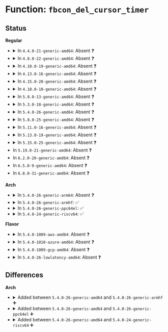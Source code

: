 # Function: <code>fbcon_del_cursor_timer</code>

## Status
<b>Regular</b>
<ul>
<li>
<details>
<summary>In <code>4.4.0-21-generic-amd64</code>: Absent ❓</summary>

```json
{
  "name": "fbcon_del_cursor_timer",
  "collision_type": "Unique Static",
  "inline_type": "Full",
  "funcs": [
    {
      "addr": 18446744071583435631,
      "name": "fbcon_del_cursor_timer",
      "external": false,
      "loc": "drivers/video/console/fbcon.c:427",
      "file": "drivers/video/console/fbcon.c",
      "inline": "not declared, inlined",
      "caller_inline": [
        "drivers/video/console/fbcon.c:fbcon_deinit",
        "drivers/video/console/fbcon.c:fbcon_deinit",
        "drivers/video/console/fbcon.c:fbcon_cursor",
        "drivers/video/console/fbcon.c:fbcon_blank",
        "drivers/video/console/fbcon.c:fbcon_switch",
        "drivers/video/console/fbcon.c:fbcon_switch"
      ],
      "caller_func": []
    }
  ],
  "symbols": []
}
```
</details>
</li>
<li>
<details>
<summary>In <code>4.8.0-22-generic-amd64</code>: Absent ❓</summary>

```json
{
  "name": "fbcon_del_cursor_timer",
  "collision_type": "Unique Static",
  "inline_type": "Full",
  "funcs": [
    {
      "addr": 18446744071583762272,
      "name": "fbcon_del_cursor_timer",
      "external": false,
      "loc": "drivers/video/console/fbcon.c:426",
      "file": "drivers/video/console/fbcon.c",
      "inline": "not declared, inlined",
      "caller_inline": [
        "drivers/video/console/fbcon.c:fbcon_blank",
        "drivers/video/console/fbcon.c:fbcon_switch",
        "drivers/video/console/fbcon.c:fbcon_switch",
        "drivers/video/console/fbcon.c:fbcon_cursor",
        "drivers/video/console/fbcon.c:fbcon_deinit",
        "drivers/video/console/fbcon.c:fbcon_deinit"
      ],
      "caller_func": []
    }
  ],
  "symbols": []
}
```
</details>
</li>
<li>
<details>
<summary>In <code>4.10.0-19-generic-amd64</code>: Absent ❓</summary>

```json
{
  "name": "fbcon_del_cursor_timer",
  "collision_type": "Unique Static",
  "inline_type": "Full",
  "funcs": [
    {
      "addr": 18446744071583901808,
      "name": "fbcon_del_cursor_timer",
      "external": false,
      "loc": "drivers/video/console/fbcon.c:424",
      "file": "drivers/video/console/fbcon.c",
      "inline": "not declared, inlined",
      "caller_inline": [
        "drivers/video/console/fbcon.c:fbcon_blank",
        "drivers/video/console/fbcon.c:fbcon_switch",
        "drivers/video/console/fbcon.c:fbcon_switch",
        "drivers/video/console/fbcon.c:fbcon_cursor",
        "drivers/video/console/fbcon.c:fbcon_deinit",
        "drivers/video/console/fbcon.c:fbcon_deinit"
      ],
      "caller_func": []
    }
  ],
  "symbols": []
}
```
</details>
</li>
<li>
<details>
<summary>In <code>4.13.0-16-generic-amd64</code>: Absent ❓</summary>

```json
{
  "name": "fbcon_del_cursor_timer",
  "collision_type": "Unique Static",
  "inline_type": "Full",
  "funcs": [
    {
      "addr": 18446744071583956625,
      "name": "fbcon_del_cursor_timer",
      "external": false,
      "loc": "drivers/video/console/fbcon.c:422",
      "file": "drivers/video/console/fbcon.c",
      "inline": "not declared, inlined",
      "caller_inline": [
        "drivers/video/console/fbcon.c:fbcon_blank",
        "drivers/video/console/fbcon.c:fbcon_switch",
        "drivers/video/console/fbcon.c:fbcon_switch",
        "drivers/video/console/fbcon.c:fbcon_cursor",
        "drivers/video/console/fbcon.c:fbcon_deinit",
        "drivers/video/console/fbcon.c:fbcon_deinit"
      ],
      "caller_func": []
    }
  ],
  "symbols": []
}
```
</details>
</li>
<li>
<details>
<summary>In <code>4.15.0-20-generic-amd64</code>: Absent ❓</summary>

```json
{
  "name": "fbcon_del_cursor_timer",
  "collision_type": "Unique Static",
  "inline_type": "Full",
  "funcs": [
    {
      "addr": 18446744071584252369,
      "name": "fbcon_del_cursor_timer",
      "external": false,
      "loc": "drivers/video/fbdev/core/fbcon.c:423",
      "file": "drivers/video/fbdev/core/fbcon.c",
      "inline": "not declared, inlined",
      "caller_inline": [
        "drivers/video/fbdev/core/fbcon.c:fbcon_blank",
        "drivers/video/fbdev/core/fbcon.c:fbcon_switch",
        "drivers/video/fbdev/core/fbcon.c:fbcon_switch",
        "drivers/video/fbdev/core/fbcon.c:fbcon_cursor",
        "drivers/video/fbdev/core/fbcon.c:fbcon_deinit",
        "drivers/video/fbdev/core/fbcon.c:fbcon_deinit"
      ],
      "caller_func": []
    }
  ],
  "symbols": []
}
```
</details>
</li>
<li>
<details>
<summary>In <code>4.18.0-10-generic-amd64</code>: Absent ❓</summary>

```json
{
  "name": "fbcon_del_cursor_timer",
  "collision_type": "Unique Static",
  "inline_type": "Full",
  "funcs": [
    {
      "addr": 18446744071584475834,
      "name": "fbcon_del_cursor_timer",
      "external": false,
      "loc": "drivers/video/fbdev/core/fbcon.c:423",
      "file": "drivers/video/fbdev/core/fbcon.c",
      "inline": "not declared, inlined",
      "caller_inline": [
        "drivers/video/fbdev/core/fbcon.c:fbcon_blank",
        "drivers/video/fbdev/core/fbcon.c:fbcon_switch",
        "drivers/video/fbdev/core/fbcon.c:fbcon_switch",
        "drivers/video/fbdev/core/fbcon.c:fbcon_cursor",
        "drivers/video/fbdev/core/fbcon.c:fbcon_deinit",
        "drivers/video/fbdev/core/fbcon.c:fbcon_deinit"
      ],
      "caller_func": []
    }
  ],
  "symbols": []
}
```
</details>
</li>
<li>
<details>
<summary>In <code>5.0.0-13-generic-amd64</code>: Absent ❓</summary>

```json
{
  "name": "fbcon_del_cursor_timer",
  "collision_type": "Unique Static",
  "inline_type": "Full",
  "funcs": [
    {
      "addr": 18446744071584568975,
      "name": "fbcon_del_cursor_timer",
      "external": false,
      "loc": "drivers/video/fbdev/core/fbcon.c:428",
      "file": "drivers/video/fbdev/core/fbcon.c",
      "inline": "not declared, inlined",
      "caller_inline": [
        "drivers/video/fbdev/core/fbcon.c:fbcon_blank",
        "drivers/video/fbdev/core/fbcon.c:fbcon_switch",
        "drivers/video/fbdev/core/fbcon.c:fbcon_switch",
        "drivers/video/fbdev/core/fbcon.c:fbcon_cursor",
        "drivers/video/fbdev/core/fbcon.c:fbcon_deinit",
        "drivers/video/fbdev/core/fbcon.c:fbcon_deinit"
      ],
      "caller_func": []
    }
  ],
  "symbols": []
}
```
</details>
</li>
<li>
<details>
<summary>In <code>5.3.0-18-generic-amd64</code>: Absent ❓</summary>

```json
{
  "name": "fbcon_del_cursor_timer",
  "collision_type": "Unique Static",
  "inline_type": "Full",
  "funcs": [
    {
      "addr": 18446744071584755103,
      "name": "fbcon_del_cursor_timer",
      "external": false,
      "loc": "drivers/video/fbdev/core/fbcon.c:447",
      "file": "drivers/video/fbdev/core/fbcon.c",
      "inline": "not declared, inlined",
      "caller_inline": [
        "drivers/video/fbdev/core/fbcon.c:store_cursor_blink",
        "drivers/video/fbdev/core/fbcon.c:fbcon_blank",
        "drivers/video/fbdev/core/fbcon.c:fbcon_switch",
        "drivers/video/fbdev/core/fbcon.c:fbcon_switch",
        "drivers/video/fbdev/core/fbcon.c:fbcon_cursor",
        "drivers/video/fbdev/core/fbcon.c:fbcon_deinit",
        "drivers/video/fbdev/core/fbcon.c:fbcon_deinit"
      ],
      "caller_func": []
    }
  ],
  "symbols": []
}
```
</details>
</li>
<li>
<details>
<summary>In <code>5.4.0-26-generic-amd64</code>: Absent ❓</summary>

```json
{
  "name": "fbcon_del_cursor_timer",
  "collision_type": "Unique Static",
  "inline_type": "Full",
  "funcs": [
    {
      "addr": 18446744071584889887,
      "name": "fbcon_del_cursor_timer",
      "external": false,
      "loc": "drivers/video/fbdev/core/fbcon.c:447",
      "file": "drivers/video/fbdev/core/fbcon.c",
      "inline": "not declared, inlined",
      "caller_inline": [
        "drivers/video/fbdev/core/fbcon.c:store_cursor_blink",
        "drivers/video/fbdev/core/fbcon.c:fbcon_blank",
        "drivers/video/fbdev/core/fbcon.c:fbcon_switch",
        "drivers/video/fbdev/core/fbcon.c:fbcon_switch",
        "drivers/video/fbdev/core/fbcon.c:fbcon_cursor",
        "drivers/video/fbdev/core/fbcon.c:fbcon_deinit",
        "drivers/video/fbdev/core/fbcon.c:fbcon_deinit"
      ],
      "caller_func": []
    }
  ],
  "symbols": []
}
```
</details>
</li>
<li>
<details>
<summary>In <code>5.8.0-25-generic-amd64</code>: Absent ❓</summary>

```json
{
  "name": "fbcon_del_cursor_timer",
  "collision_type": "Unique Static",
  "inline_type": "Full",
  "funcs": [
    {
      "addr": 18446744071585601985,
      "name": "fbcon_del_cursor_timer",
      "external": false,
      "loc": "drivers/video/fbdev/core/fbcon.c:427",
      "file": "drivers/video/fbdev/core/fbcon.c",
      "inline": "not declared, inlined",
      "caller_inline": [
        "drivers/video/fbdev/core/fbcon.c:fbcon_exit",
        "drivers/video/fbdev/core/fbcon.c:store_cursor_blink",
        "drivers/video/fbdev/core/fbcon.c:fbcon_blank",
        "drivers/video/fbdev/core/fbcon.c:fbcon_switch",
        "drivers/video/fbdev/core/fbcon.c:fbcon_switch",
        "drivers/video/fbdev/core/fbcon.c:fbcon_cursor",
        "drivers/video/fbdev/core/fbcon.c:fbcon_deinit"
      ],
      "caller_func": []
    }
  ],
  "symbols": []
}
```
</details>
</li>
<li>
<details>
<summary>In <code>5.11.0-16-generic-amd64</code>: Absent ❓</summary>

```json
{
  "name": "fbcon_del_cursor_timer",
  "collision_type": "Unique Static",
  "inline_type": "Full",
  "funcs": [
    {
      "addr": 18446744071585734049,
      "name": "fbcon_del_cursor_timer",
      "external": false,
      "loc": "drivers/video/fbdev/core/fbcon.c:425",
      "file": "drivers/video/fbdev/core/fbcon.c",
      "inline": "not declared, inlined",
      "caller_inline": [
        "drivers/video/fbdev/core/fbcon.c:fbcon_exit",
        "drivers/video/fbdev/core/fbcon.c:store_cursor_blink",
        "drivers/video/fbdev/core/fbcon.c:fbcon_blank",
        "drivers/video/fbdev/core/fbcon.c:fbcon_switch",
        "drivers/video/fbdev/core/fbcon.c:fbcon_switch",
        "drivers/video/fbdev/core/fbcon.c:fbcon_cursor",
        "drivers/video/fbdev/core/fbcon.c:fbcon_deinit"
      ],
      "caller_func": []
    }
  ],
  "symbols": []
}
```
</details>
</li>
<li>
<details>
<summary>In <code>5.13.0-19-generic-amd64</code>: Absent ❓</summary>

```json
{
  "name": "fbcon_del_cursor_timer",
  "collision_type": "Unique Static",
  "inline_type": "Full",
  "funcs": [
    {
      "addr": 18446744071585614634,
      "name": "fbcon_del_cursor_timer",
      "external": false,
      "loc": "drivers/video/fbdev/core/fbcon.c:417",
      "file": "drivers/video/fbdev/core/fbcon.c",
      "inline": "not declared, inlined",
      "caller_inline": [
        "drivers/video/fbdev/core/fbcon.c:fbcon_exit",
        "drivers/video/fbdev/core/fbcon.c:store_cursor_blink",
        "drivers/video/fbdev/core/fbcon.c:fbcon_blank",
        "drivers/video/fbdev/core/fbcon.c:fbcon_switch",
        "drivers/video/fbdev/core/fbcon.c:fbcon_switch",
        "drivers/video/fbdev/core/fbcon.c:fbcon_cursor",
        "drivers/video/fbdev/core/fbcon.c:fbcon_deinit"
      ],
      "caller_func": []
    }
  ],
  "symbols": []
}
```
</details>
</li>
<li>
<details>
<summary>In <code>5.15.0-25-generic-amd64</code>: Absent ❓</summary>

```json
{
  "name": "fbcon_del_cursor_timer",
  "collision_type": "Unique Static",
  "inline_type": "Full",
  "funcs": [
    {
      "addr": 18446744071586090367,
      "name": "fbcon_del_cursor_timer",
      "external": false,
      "loc": "drivers/video/fbdev/core/fbcon.c:417",
      "file": "drivers/video/fbdev/core/fbcon.c",
      "inline": "not declared, inlined",
      "caller_inline": [
        "drivers/video/fbdev/core/fbcon.c:fbcon_exit",
        "drivers/video/fbdev/core/fbcon.c:store_cursor_blink",
        "drivers/video/fbdev/core/fbcon.c:fbcon_blank",
        "drivers/video/fbdev/core/fbcon.c:fbcon_switch",
        "drivers/video/fbdev/core/fbcon.c:fbcon_switch",
        "drivers/video/fbdev/core/fbcon.c:fbcon_cursor",
        "drivers/video/fbdev/core/fbcon.c:fbcon_deinit"
      ],
      "caller_func": []
    }
  ],
  "symbols": []
}
```
</details>
</li>
<li>
In <code>5.19.0-21-generic-amd64</code>: Absent ❓
</li>
<li>
In <code>6.2.0-20-generic-amd64</code>: Absent ❓
</li>
<li>
In <code>6.5.0-9-generic-amd64</code>: Absent ❓
</li>
<li>
In <code>6.8.0-31-generic-amd64</code>: Absent ❓
</li>
</ul>
<b>Arch</b>
<ul>
<li>
<details>
<summary>In <code>5.4.0-26-generic-arm64</code>: Absent ❓</summary>

```json
{
  "name": "fbcon_del_cursor_timer",
  "collision_type": "Unique Static",
  "inline_type": "Full",
  "funcs": [
    {
      "addr": 18446603336497285896,
      "name": "fbcon_del_cursor_timer",
      "external": false,
      "loc": "drivers/video/fbdev/core/fbcon.c:447",
      "file": "drivers/video/fbdev/core/fbcon.c",
      "inline": "not declared, inlined",
      "caller_inline": [
        "drivers/video/fbdev/core/fbcon.c:store_cursor_blink",
        "drivers/video/fbdev/core/fbcon.c:fbcon_blank",
        "drivers/video/fbdev/core/fbcon.c:fbcon_switch",
        "drivers/video/fbdev/core/fbcon.c:fbcon_switch",
        "drivers/video/fbdev/core/fbcon.c:fbcon_cursor",
        "drivers/video/fbdev/core/fbcon.c:fbcon_deinit",
        "drivers/video/fbdev/core/fbcon.c:fbcon_deinit"
      ],
      "caller_func": []
    }
  ],
  "symbols": []
}
```
</details>
</li>
<li>
<details>
<summary>In <code>5.4.0-26-generic-armhf</code>: ✅</summary>

```c
void fbcon_del_cursor_timer(struct fb_info * info)
```

```json
{
  "name": "fbcon_del_cursor_timer",
  "collision_type": "Unique Static",
  "inline_type": "No",
  "funcs": [
    {
      "addr": 3230464776,
      "name": "fbcon_del_cursor_timer",
      "external": false,
      "loc": "drivers/video/fbdev/core/fbcon.c:447",
      "file": "drivers/video/fbdev/core/fbcon.c",
      "inline": "seen, unknown",
      "caller_inline": [],
      "caller_func": [
        "drivers/video/fbdev/core/fbcon.c:store_cursor_blink",
        "drivers/video/fbdev/core/fbcon.c:fbcon_blank",
        "drivers/video/fbdev/core/fbcon.c:fbcon_switch",
        "drivers/video/fbdev/core/fbcon.c:fbcon_switch",
        "drivers/video/fbdev/core/fbcon.c:fbcon_cursor",
        "drivers/video/fbdev/core/fbcon.c:fbcon_deinit",
        "drivers/video/fbdev/core/fbcon.c:fbcon_deinit",
        "drivers/video/fbdev/core/fbcon.c:fbcon_deinit"
      ]
    }
  ],
  "symbols": [
    {
      "addr": 3230464776,
      "name": "fbcon_del_cursor_timer",
      "section": ".text",
      "bind": "STB_LOCAL",
      "size": 80
    }
  ]
}
```
</details>
</li>
<li>
<details>
<summary>In <code>5.4.0-26-generic-ppc64el</code>: ✅</summary>

```c
void fbcon_del_cursor_timer(struct fb_info * info)
```

```json
{
  "name": "fbcon_del_cursor_timer",
  "collision_type": "Unique Static",
  "inline_type": "No",
  "funcs": [
    {
      "addr": 13835058055291270192,
      "name": "fbcon_del_cursor_timer",
      "external": false,
      "loc": "drivers/video/fbdev/core/fbcon.c:447",
      "file": "drivers/video/fbdev/core/fbcon.c",
      "inline": "seen, unknown",
      "caller_inline": [],
      "caller_func": [
        "drivers/video/fbdev/core/fbcon.c:store_cursor_blink",
        "drivers/video/fbdev/core/fbcon.c:fbcon_blank",
        "drivers/video/fbdev/core/fbcon.c:fbcon_switch",
        "drivers/video/fbdev/core/fbcon.c:fbcon_switch",
        "drivers/video/fbdev/core/fbcon.c:fbcon_cursor",
        "drivers/video/fbdev/core/fbcon.c:fbcon_deinit",
        "drivers/video/fbdev/core/fbcon.c:fbcon_deinit",
        "drivers/video/fbdev/core/fbcon.c:fbcon_deinit"
      ]
    }
  ],
  "symbols": [
    {
      "addr": 13835058055291270192,
      "name": "fbcon_del_cursor_timer",
      "section": ".text",
      "bind": "STB_LOCAL",
      "size": 124
    }
  ]
}
```
</details>
</li>
<li>
<details>
<summary>In <code>5.4.0-24-generic-riscv64</code>: ✅</summary>

```c
void fbcon_del_cursor_timer(struct fb_info * info)
```

```json
{
  "name": "fbcon_del_cursor_timer",
  "collision_type": "Unique Static",
  "inline_type": "No",
  "funcs": [
    {
      "addr": 18446743936275818928,
      "name": "fbcon_del_cursor_timer",
      "external": false,
      "loc": "drivers/video/fbdev/core/fbcon.c:447",
      "file": "drivers/video/fbdev/core/fbcon.c",
      "inline": "seen, unknown",
      "caller_inline": [],
      "caller_func": [
        "drivers/video/fbdev/core/fbcon.c:store_cursor_blink",
        "drivers/video/fbdev/core/fbcon.c:fbcon_blank",
        "drivers/video/fbdev/core/fbcon.c:fbcon_switch",
        "drivers/video/fbdev/core/fbcon.c:fbcon_switch",
        "drivers/video/fbdev/core/fbcon.c:fbcon_cursor",
        "drivers/video/fbdev/core/fbcon.c:fbcon_deinit",
        "drivers/video/fbdev/core/fbcon.c:fbcon_deinit",
        "drivers/video/fbdev/core/fbcon.c:fbcon_deinit"
      ]
    }
  ],
  "symbols": [
    {
      "addr": 18446743936275818928,
      "name": "fbcon_del_cursor_timer",
      "section": ".text",
      "bind": "STB_LOCAL",
      "size": 84
    }
  ]
}
```
</details>
</li>
</ul>
<b>Flavor</b>
<ul>
<li>
<details>
<summary>In <code>5.4.0-1009-aws-amd64</code>: Absent ❓</summary>

```json
{
  "name": "fbcon_del_cursor_timer",
  "collision_type": "Unique Static",
  "inline_type": "Full",
  "funcs": [
    {
      "addr": 18446744071584841071,
      "name": "fbcon_del_cursor_timer",
      "external": false,
      "loc": "drivers/video/fbdev/core/fbcon.c:447",
      "file": "drivers/video/fbdev/core/fbcon.c",
      "inline": "not declared, inlined",
      "caller_inline": [
        "drivers/video/fbdev/core/fbcon.c:store_cursor_blink",
        "drivers/video/fbdev/core/fbcon.c:fbcon_blank",
        "drivers/video/fbdev/core/fbcon.c:fbcon_switch",
        "drivers/video/fbdev/core/fbcon.c:fbcon_switch",
        "drivers/video/fbdev/core/fbcon.c:fbcon_cursor",
        "drivers/video/fbdev/core/fbcon.c:fbcon_deinit",
        "drivers/video/fbdev/core/fbcon.c:fbcon_deinit"
      ],
      "caller_func": []
    }
  ],
  "symbols": []
}
```
</details>
</li>
<li>
<details>
<summary>In <code>5.4.0-1010-azure-amd64</code>: Absent ❓</summary>

```json
{
  "name": "fbcon_del_cursor_timer",
  "collision_type": "Unique Static",
  "inline_type": "Full",
  "funcs": [
    {
      "addr": 18446744071584770895,
      "name": "fbcon_del_cursor_timer",
      "external": false,
      "loc": "drivers/video/fbdev/core/fbcon.c:447",
      "file": "drivers/video/fbdev/core/fbcon.c",
      "inline": "not declared, inlined",
      "caller_inline": [
        "drivers/video/fbdev/core/fbcon.c:store_cursor_blink",
        "drivers/video/fbdev/core/fbcon.c:fbcon_blank",
        "drivers/video/fbdev/core/fbcon.c:fbcon_switch",
        "drivers/video/fbdev/core/fbcon.c:fbcon_switch",
        "drivers/video/fbdev/core/fbcon.c:fbcon_cursor",
        "drivers/video/fbdev/core/fbcon.c:fbcon_deinit",
        "drivers/video/fbdev/core/fbcon.c:fbcon_deinit"
      ],
      "caller_func": []
    }
  ],
  "symbols": []
}
```
</details>
</li>
<li>
<details>
<summary>In <code>5.4.0-1009-gcp-amd64</code>: Absent ❓</summary>

```json
{
  "name": "fbcon_del_cursor_timer",
  "collision_type": "Unique Static",
  "inline_type": "Full",
  "funcs": [
    {
      "addr": 18446744071584842495,
      "name": "fbcon_del_cursor_timer",
      "external": false,
      "loc": "drivers/video/fbdev/core/fbcon.c:447",
      "file": "drivers/video/fbdev/core/fbcon.c",
      "inline": "not declared, inlined",
      "caller_inline": [
        "drivers/video/fbdev/core/fbcon.c:store_cursor_blink",
        "drivers/video/fbdev/core/fbcon.c:fbcon_blank",
        "drivers/video/fbdev/core/fbcon.c:fbcon_switch",
        "drivers/video/fbdev/core/fbcon.c:fbcon_switch",
        "drivers/video/fbdev/core/fbcon.c:fbcon_cursor",
        "drivers/video/fbdev/core/fbcon.c:fbcon_deinit",
        "drivers/video/fbdev/core/fbcon.c:fbcon_deinit"
      ],
      "caller_func": []
    }
  ],
  "symbols": []
}
```
</details>
</li>
<li>
<details>
<summary>In <code>5.4.0-26-lowlatency-amd64</code>: Absent ❓</summary>

```json
{
  "name": "fbcon_del_cursor_timer",
  "collision_type": "Unique Static",
  "inline_type": "Full",
  "funcs": [
    {
      "addr": 18446744071584947551,
      "name": "fbcon_del_cursor_timer",
      "external": false,
      "loc": "drivers/video/fbdev/core/fbcon.c:447",
      "file": "drivers/video/fbdev/core/fbcon.c",
      "inline": "not declared, inlined",
      "caller_inline": [
        "drivers/video/fbdev/core/fbcon.c:store_cursor_blink",
        "drivers/video/fbdev/core/fbcon.c:fbcon_blank",
        "drivers/video/fbdev/core/fbcon.c:fbcon_switch",
        "drivers/video/fbdev/core/fbcon.c:fbcon_switch",
        "drivers/video/fbdev/core/fbcon.c:fbcon_cursor",
        "drivers/video/fbdev/core/fbcon.c:fbcon_deinit",
        "drivers/video/fbdev/core/fbcon.c:fbcon_deinit"
      ],
      "caller_func": []
    }
  ],
  "symbols": []
}
```
</details>
</li>
</ul>

## Differences
<b>Arch</b>
<ul>
<li>
<details>
<summary>Added between <code>5.4.0-26-generic-amd64</code> and <code>5.4.0-26-generic-armhf</code> ➕</summary>

```c
void fbcon_del_cursor_timer(struct fb_info * info)
```
</details>
</li>
<li>
<details>
<summary>Added between <code>5.4.0-26-generic-amd64</code> and <code>5.4.0-26-generic-ppc64el</code> ➕</summary>

```c
void fbcon_del_cursor_timer(struct fb_info * info)
```
</details>
</li>
<li>
<details>
<summary>Added between <code>5.4.0-26-generic-amd64</code> and <code>5.4.0-24-generic-riscv64</code> ➕</summary>

```c
void fbcon_del_cursor_timer(struct fb_info * info)
```
</details>
</li>
</ul>
